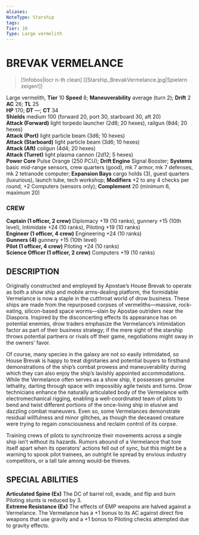 ```yaml
---
aliases: 
NoteType: Starship
tags: 
Tier: 10
Type: Large vermelith
---
```

# BREVAK VERMELANCE
> [!infobox|locr n-th clean]
>  [[Starship_BrevakVermelance.jpg|Spielern zeigen!]]
> 
Large vermelith, **Tier** 10 
**Speed** 8; **Maneuverability** average (turn 2); **Drift** 2  
**AC** 26; **TL** 25  
**HP** 170; **DT** —; **CT** 34  
**Shields** medium 100 (forward 20, port 30, starboard 30, aft 20)  
**Attack (Forward)** light torpedo launcher (2d8; 20 hexes), railgun (8d4; 20 hexes)  
**Attack (Port)** light particle beam (3d6; 10 hexes)  
**Attack (Starboard)** light particle beam (3d6; 10 hexes)  
**Attack (Aft)** coilgun (4d4; 20 hexes)  
**Attack (Turret)** light plasma cannon (2d12; 5 hexes)  
**Power Core** Pulse Orange (250 PCU); **Drift Engine** Signal Booster; **Systems** basic mid-range sensors, crew quarters (good), mk 7 armor, mk 7 defenses, mk 2 tetranode computer; **Expansion Bays** cargo holds (3), guest quarters (luxurious), launch tube, tech workshop; **Modifiers** +2 to any 4 checks per round, +2 Computers (sensors only); **Complement** 20 (minimum 6, maximum 20)

### CREW

**Captain (1 officer, 2 crew)** Diplomacy +19 (10 ranks), gunnery +15 (10th level), Intimidate +24 (10 ranks), Piloting +19 (10 ranks)  
**Engineer (1 officer, 4 crew)** Engineering +24 (10 ranks)  
**Gunners (4)** gunnery +15 (10th level)  
**Pilot (1 officer, 4 crew)** Piloting +24 (10 ranks)  
**Science Officer (1 officer, 2 crew)** Computers +19 (10 ranks)

## DESCRIPTION

Originally constructed and employed by Apostae’s House Brevak to operate as both a show ship and mobile arms-dealing platform, the formidable Vermelance is now a staple in the cutthroat world of drow business. These ships are made from the repurposed corpses of vermeliths—massive, rock-eating, silicon-based space worms—slain by Apostae outriders near the Diaspora. Inspired by the disconcerting effects its appearance has on potential enemies, drow traders emphasize the Vermelance’s intimidation factor as part of their business strategy; if the mere sight of the starship throws potential partners or rivals off their game, negotiations might sway in the owners’ favor.  
  
Of course, many species in the galaxy are not so easily intimidated, so House Brevak is happy to treat dignitaries and potential buyers to firsthand demonstrations of the ship’s combat prowess and maneuverability during which they can also enjoy the ship’s lavishly appointed accommodations. While the Vermelance often serves as a show ship, it possesses genuine lethality, darting through space with impossibly agile twists and turns. Drow technicians enhance the naturally articulated body of the Vermelance with electromechanical rigging, enabling a well-coordinated team of pilots to bend and twist different portions of the once-living ship in elusive and dazzling combat maneuvers. Even so, some Vermelances demonstrate residual willfulness and minor glitches, as though the deceased creature were trying to regain consciousness and reclaim control of its corpse.  
  
Training crews of pilots to synchronize their movements across a single ship isn’t without its hazards. Rumors abound of a Vermelance that tore itself apart when its operators’ actions fell out of sync, but this might be a warning to spook pilot trainees, an outright lie spread by envious industry competitors, or a tall tale among would-be thieves.  

## SPECIAL ABILITIES

**Articulated Spine (Ex)** The DC of barrel roll, evade, and flip and burn Piloting stunts is reduced by 3.  
**Extreme Resistance (Ex)** The effects of EMP weapons are halved against a Vermelance. The Vermelance has a +1 bonus to its AC against direct fire weapons that use gravity and a +1 bonus to Piloting checks attempted due to gravity effects.
